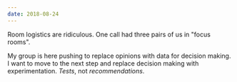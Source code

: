 ```yaml
---
date: 2018-08-24
---
```


Room logistics are ridiculous. One call had three pairs of us in "focus rooms".

My group is here pushing to replace opinions with data for decision making. I want to move to the next step and replace decision making with experimentation. _Tests_, not _recommendations_.
